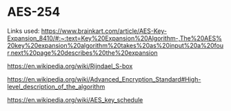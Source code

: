 # AES-254

Links used:
https://www.brainkart.com/article/AES-Key-Expansion_8410/#:~:text=Key%20Expansion%20Algorithm-,The%20AES%20key%20expansion%20algorithm%20takes%20as%20input%20a%20four,next%20page%20describes%20the%20expansion

https://en.wikipedia.org/wiki/Rijndael_S-box

https://en.wikipedia.org/wiki/Advanced_Encryption_Standard#High-level_description_of_the_algorithm

https://en.wikipedia.org/wiki/AES_key_schedule
